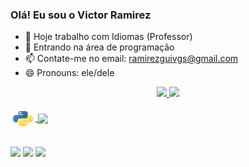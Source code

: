 ### Olá! Eu sou o Victor Ramirez

- 🔭 Hoje trabalho com Idiomas (Professor)
- 🌱 Entrando na área de programação
- 📫 Contate-me no email: ramirezguivgs@gmail.com
- 😄 Pronouns: ele/dele

<div align="center">
  <a href="https://github.com/ramireezgui">
  <img height="150em" src="https://github-readme-stats.vercel.app/api?username=ramireezgui&show_icons=true&theme=blueberry&include_all_commits=true&count_private=true"/>
  <img height="150em" src="https://github-readme-stats.vercel.app/api/top-langs/?username=ramireezgui&layout=compact&langs_count=7&theme=blueberry"/>
</div>  
<div style="display: inline_block"><br>
  <img align="center" alt="Rafa-Python" height="30" width="40" src="https://raw.githubusercontent.com/devicons/devicon/master/icons/python/python-original.svg">
  <img align="center" height"30" width="40" img src="https://cdn.jsdelivr.net/gh/devicons/devicon/icons/html5/html5-original-wordmark.svg" />
          
</div>
  
  ##
  
<div> 
  <a href="https://instagram.com/ramireezgui" target="_blank"><img src="https://img.shields.io/badge/-Instagram-%23E4405F?style=for-the-badge&logo=instagram&logoColor=white" target="_blank"></a>
  <a href = "mailto:ramirezguivgs@gmail.com"><img src="https://img.shields.io/badge/-Gmail-%23333?style=for-the-badge&logo=gmail&logoColor=white" target="_blank"></a>
  <a href="https://www.linkedin.com/in/victor-ramirez-890217226" target="_blank"><img src="https://img.shields.io/badge/-LinkedIn-%230077B5?style=for-the-badge&logo=linkedin&logoColor=white" target="_blank"></a> 
 
</div>
